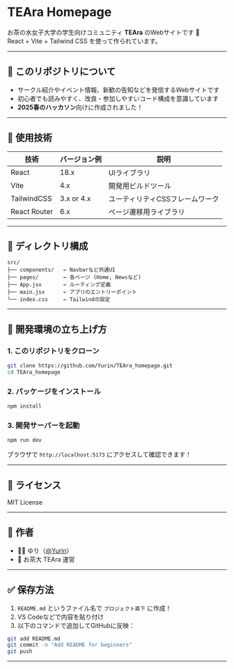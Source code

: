 
# TEAra Homepage

お茶の水女子大学の学生向けコミュニティ **TEAra** のWebサイトです 🌿  
React + Vite + Tailwind CSS を使って作られています。

---

## 📌 このリポジトリについて

- サークル紹介やイベント情報、新歓の告知などを発信するWebサイトです
- 初心者でも読みやすく、改良・参加しやすいコード構成を意識しています
- **2025春のハッカソン**向けに作成されました！

---

## 🔧 使用技術

| 技術       | バージョン例 | 説明                        |
|------------|---------------|-----------------------------|
| React      | 18.x          | UIライブラリ                |
| Vite       | 4.x           | 開発用ビルドツール          |
| TailwindCSS| 3.x or 4.x    | ユーティリティCSSフレームワーク |
| React Router | 6.x         | ページ遷移用ライブラリ       |

---

## 📁 ディレクトリ構成

```
src/
├── components/   ← Navbarなど共通UI
├── pages/        ← 各ページ (Home, Newsなど)
├── App.jsx       ← ルーティング定義
├── main.jsx      ← アプリのエントリーポイント
└── index.css     ← Tailwindの設定
```

---

## 🚀 開発環境の立ち上げ方

### 1. このリポジトリをクローン

```bash
git clone https://github.com/Yurin/TEAra_homepage.git
cd TEAra_homepage
```

### 2. パッケージをインストール

```bash
npm install
```

### 3. 開発サーバーを起動

```bash
npm run dev
```

ブラウザで `http://localhost:5173` にアクセスして確認できます！

---

## 📄 ライセンス

MIT License

---

## 💌 作者

- 👩‍💻 ゆり（[@Yurin](https://github.com/Yurin)）
- 🌱 お茶大 TEAra 運営


---

## ✅ 保存方法

1. `README.md` というファイル名で `プロジェクト直下` に作成！
2. VS Codeなどで内容を貼り付け
3. 以下のコマンドで追加してGitHubに反映：

```bash
git add README.md
git commit -m "Add README for beginners"
git push
```

---
